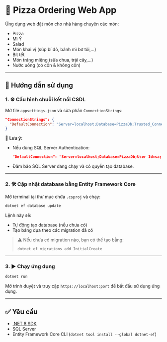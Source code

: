 
# 🍕 Pizza Ordering Web App

Ứng dụng web đặt món cho nhà hàng chuyên các món:
- Pizza
- Mì Ý
- Salad
- Món khai vị (súp bí đỏ, bánh mì bơ tỏi,...)
- Bít tết
- Món tráng miệng (sữa chua, trái cây,...)
- Nước uống (có cồn & không cồn)

---

## 🚀 Hướng dẫn sử dụng

### 1. ⚙️ Cấu hình chuỗi kết nối CSDL

Mở file `appsettings.json` và sửa phần `ConnectionStrings`:

```json
"ConnectionStrings": {
  "DefaultConnection": "Server=localhost;Database=PizzaDb;Trusted_Connection=True;TrustServerCertificate=True;"
}
```

📌 **Lưu ý:**
- Nếu dùng SQL Server Authentication:

  ```json
  "DefaultConnection": "Server=localhost;Database=PizzaDb;User Id=sa;Password=yourpassword;TrustServerCertificate=True;"
  ```

- Đảm bảo SQL Server đang chạy và có quyền tạo database.

---

### 2. 🛠️ Cập nhật database bằng Entity Framework Core

Mở terminal tại thư mục chứa `.csproj` và chạy:

```bash
dotnet ef database update
```

Lệnh này sẽ:
- Tự động tạo database (nếu chưa có)
- Tạo bảng dựa theo các migration đã có

> ⚠️ Nếu chưa có migration nào, bạn có thể tạo bằng:
> ```bash
> dotnet ef migrations add InitialCreate
> ```

---

### 3. ▶️ Chạy ứng dụng

```bash
dotnet run
```

Mở trình duyệt và truy cập `https://localhost:port` để bắt đầu sử dụng ứng dụng.

---

## ✅ Yêu cầu

- [.NET 8 SDK](https://dotnet.microsoft.com/download)
- SQL Server
- Entity Framework Core CLI (`dotnet tool install --global dotnet-ef`)
